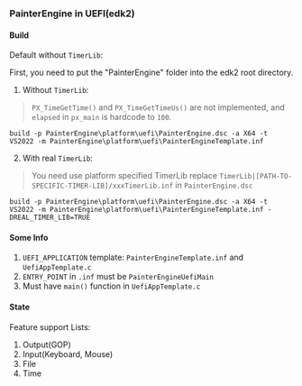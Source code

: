 
### PainterEngine in UEFI(edk2)

#### Build

Default without `TimerLib`:

First, you need to put the "PainterEngine" folder into the edk2 root directory.

1. Without `TimerLib`:

> `PX_TimeGetTime()` and `PX_TimeGetTimeUs()` are not implemented, and `elapsed` in `px_main` is hardcode to `100`.

```
build -p PainterEngine\platform\uefi\PainterEngine.dsc -a X64 -t VS2022 -m PainterEngine\platform\uefi\PainterEngineTemplate.inf
```

2. With real `TimerLib`:

> You need use platform specified TimerLib replace `TimerLib|[PATH-TO-SPECIFIC-TIMER-LIB]/xxxTimerLib.inf` in `PainterEngine.dsc`

```
build -p PainterEngine\platform\uefi\PainterEngine.dsc -a X64 -t VS2022 -m PainterEngine\platform\uefi\PainterEngineTemplate.inf -DREAL_TIMER_LIB=TRUE
```

#### Some Info

1. `UEFI_APPLICATION` template: `PainterEngineTemplate.inf` and `UefiAppTemplate.c`
2. `ENTRY_POINT` in `.inf` must be `PainterEngineUefiMain`
3. Must have `main()` function in `UefiAppTemplate.c`

#### State

Feature support Lists:
1. Output(GOP)
2. Input(Keyboard, Mouse)
3. File
4. Time

